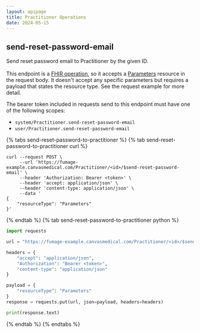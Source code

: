 ```yaml
---
layout: apipage
title: Practitioner Operations
date: 2024-05-15
---
```

## send-reset-password-email

Send reset password email to Practitioner by the given ID.<br><br>
This endpoint is a [FHIR operation](https://hl7.org/fhir/R4/operations.html), so it accepts a [Parameters](https://hl7.org/fhir/R4/parameters.html) resource in the request body. It doesn't accept any specific parameters but requires a payload that states the resource type. See the request example for more detail.

The bearer token included in requests send to this endpoint must have one of the following scopes:


- `system/Practitioner.send-reset-password-email`
- `user/Practitioner.send-reset-password-email`


{% tabs send-reset-password-to-practitioner %}
{% tab send-reset-password-to-practitioner curl %}
```shell
curl --request POST \
     --url 'https://fumage-example.canvasmedical.com/Practitioner/<id>/$send-reset-password-email' \
     --header 'Authorization: Bearer <token>' \
     --header 'accept: application/json' \
     --header 'content-type: application/json' \
     --data '
{
    "resourceType": "Parameters"
}'
```

{% endtab %}
{% tab send-reset-password-to-practitioner python %}

```python
import requests

url = "https://fumage-example.canvasmedical.com/Practitioner/<id>/$send-reset-password-email"

headers = {
    "accept": "application/json",
    "Authorization": "Bearer <token>",
    "content-type": "application/json"
}

payload = {
    "resourceType": "Parameters"
}
response = requests.put(url, json=payload, headers=headers)

print(response.text)
```
{% endtab %}
  {% endtabs %}




